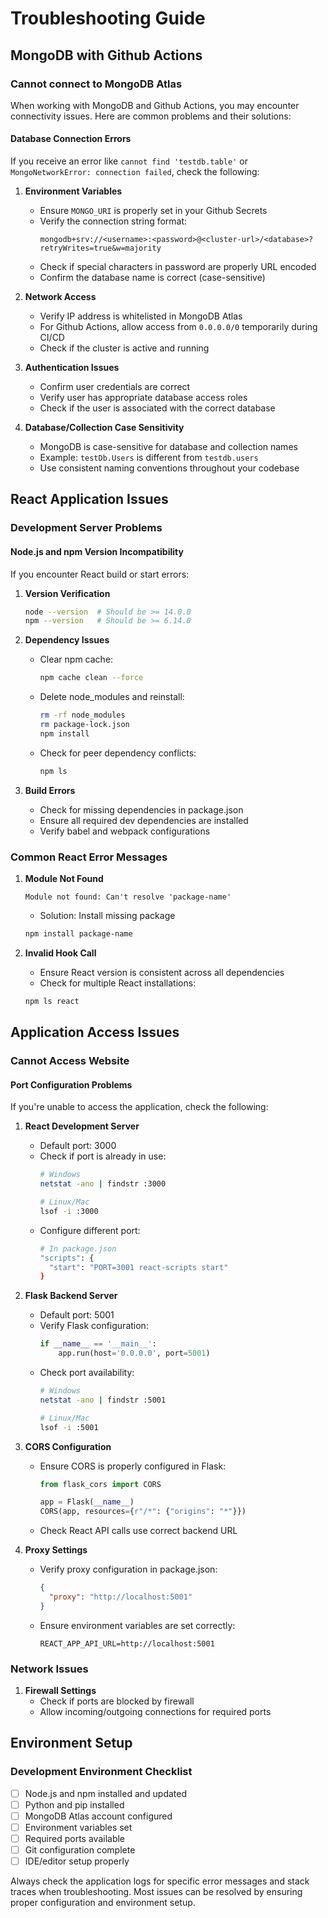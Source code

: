 # Troubleshooting Guide

## MongoDB with Github Actions

### Cannot connect to MongoDB Atlas
When working with MongoDB and Github Actions, you may encounter connectivity issues. Here are common problems and their solutions:

#### Database Connection Errors
If you receive an error like `cannot find 'testdb.table'` or `MongoNetworkError: connection failed`, check the following:

1. **Environment Variables**
   - Ensure `MONGO_URI` is properly set in your Github Secrets
   - Verify the connection string format: 
     ```
     mongodb+srv://<username>:<password>@<cluster-url>/<database>?retryWrites=true&w=majority
     ```
   - Check if special characters in password are properly URL encoded
   - Confirm the database name is correct (case-sensitive)

2. **Network Access**
   - Verify IP address is whitelisted in MongoDB Atlas
   - For Github Actions, allow access from `0.0.0.0/0` temporarily during CI/CD
   - Check if the cluster is active and running

3. **Authentication Issues**
   - Confirm user credentials are correct
   - Verify user has appropriate database access roles
   - Check if the user is associated with the correct database

4. **Database/Collection Case Sensitivity**
   - MongoDB is case-sensitive for database and collection names
   - Example: `testDb.Users` is different from `testdb.users`
   - Use consistent naming conventions throughout your codebase

## React Application Issues

### Development Server Problems

#### Node.js and npm Version Incompatibility
If you encounter React build or start errors:

1. **Version Verification**
   ```bash
   node --version  # Should be >= 14.0.0
   npm --version   # Should be >= 6.14.0
   ```

2. **Dependency Issues**
   - Clear npm cache:
     ```bash
     npm cache clean --force
     ```
   - Delete node_modules and reinstall:
     ```bash
     rm -rf node_modules
     rm package-lock.json
     npm install
     ```
   - Check for peer dependency conflicts:
     ```bash
     npm ls
     ```

3. **Build Errors**
   - Check for missing dependencies in package.json
   - Ensure all required dev dependencies are installed
   - Verify babel and webpack configurations

### Common React Error Messages

1. **Module Not Found**
   ```
   Module not found: Can't resolve 'package-name'
   ```
   - Solution: Install missing package
   ```bash
   npm install package-name
   ```

2. **Invalid Hook Call**
   - Ensure React version is consistent across all dependencies
   - Check for multiple React installations:
   ```bash
   npm ls react
   ```

## Application Access Issues

### Cannot Access Website

#### Port Configuration Problems
If you're unable to access the application, check the following:

1. **React Development Server**
   - Default port: 3000
   - Check if port is already in use:
     ```bash
     # Windows
     netstat -ano | findstr :3000
     
     # Linux/Mac
     lsof -i :3000
     ```
   - Configure different port:
     ```bash
     # In package.json
     "scripts": {
       "start": "PORT=3001 react-scripts start"
     }
     ```

2. **Flask Backend Server**
   - Default port: 5001
   - Verify Flask configuration:
     ```python
     if __name__ == '__main__':
         app.run(host='0.0.0.0', port=5001)
     ```
   - Check port availability:
     ```bash
     # Windows
     netstat -ano | findstr :5001
     
     # Linux/Mac
     lsof -i :5001
     ```

3. **CORS Configuration**
   - Ensure CORS is properly configured in Flask:
     ```python
     from flask_cors import CORS
     
     app = Flask(__name__)
     CORS(app, resources={r"/*": {"origins": "*"}})
     ```
   - Check React API calls use correct backend URL

4. **Proxy Settings**
   - Verify proxy configuration in package.json:
     ```json
     {
       "proxy": "http://localhost:5001"
     }
     ```
   - Ensure environment variables are set correctly:
     ```
     REACT_APP_API_URL=http://localhost:5001
     ```

### Network Issues
1. **Firewall Settings**
   - Check if ports are blocked by firewall
   - Allow incoming/outgoing connections for required ports

## Environment Setup

### Development Environment Checklist
- [ ] Node.js and npm installed and updated
- [ ] Python and pip installed
- [ ] MongoDB Atlas account configured
- [ ] Environment variables set
- [ ] Required ports available
- [ ] Git configuration complete
- [ ] IDE/editor setup properly

Always check the application logs for specific error messages and stack traces when troubleshooting. Most issues can be resolved by ensuring proper configuration and environment setup.